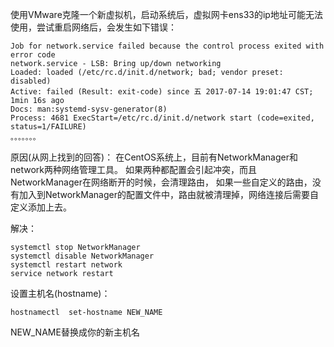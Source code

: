 使用VMware克隆一个新虚拟机，启动系统后，虚拟网卡ens33的ip地址可能无法使用，尝试重启网络后，会发生如下错误：
```
Job for network.service failed because the control process exited with error code
network.service - LSB: Bring up/down networking
Loaded: loaded (/etc/rc.d/init.d/network; bad; vendor preset: disabled)
Active: failed (Result: exit-code) since 五 2017-07-14 19:01:47 CST; 1min 16s ago
Docs: man:systemd-sysv-generator(8)
Process: 4681 ExecStart=/etc/rc.d/init.d/network start (code=exited, status=1/FAILURE)
。。。。。。。
```

原因(从网上找到的回答)：
在CentOS系统上，目前有NetworkManager和network两种网络管理工具。
如果两种都配置会引起冲突，而且NetworkManager在网络断开的时候，会清理路由，
如果一些自定义的路由，没有加入到NetworkManager的配置文件中，路由就被清理掉，网络连接后需要自定义添加上去。

解决：
```
systemctl stop NetworkManager
systemctl disable NetworkManager
systemctl restart network
service network restart
```
设置主机名(hostname)：
```
hostnamectl  set-hostname NEW_NAME
```
NEW_NAME替换成你的新主机名
